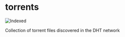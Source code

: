 torrents 
========
![Indexed](https://img.shields.io/badge/indexed-38839-blue)

Collection of torrent files discovered in the DHT network
